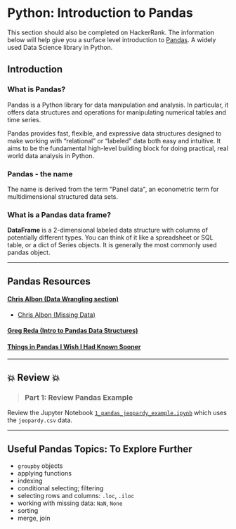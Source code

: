 # Python:  Introduction to Pandas    

This section should also be completed on HackerRank. The information below will help give you a surface level introduction to [Pandas](https://pandas.pydata.org/). A widely used Data Science library in Python.

## Introduction
### What is Pandas?

Pandas is a Python library for data manipulation and analysis. In particular, it offers data structures and operations for manipulating numerical tables and time series.   

Pandas provides fast, flexible, and expressive data structures designed to make working with “relational” or “labeled” data both easy and intuitive. It aims to be the fundamental high-level building block for doing practical, real world data analysis in Python.

### Pandas - the name
The name is derived from the term "Panel data", an econometric term for multidimensional structured data sets.  

### What is a Pandas data frame?
**DataFrame** is a 2-dimensional labeled data structure with columns of potentially different types. You can think of it like a spreadsheet or SQL table, or a dict of Series objects. It is generally the most commonly used pandas object.

---

## Pandas Resources
#### [Chris Albon (Data Wrangling section)](http://chrisalbon.com/)  
* [Chris Albon (Missing Data)](http://chrisalbon.com/python/pandas_missing_data.html)

#### [Greg Reda (Intro to Pandas Data Structures)](http://www.gregreda.com/2013/10/26/intro-to-pandas-data-structures/)  

#### [Things in Pandas I Wish I Had Known Sooner](http://nbviewer.jupyter.org/github/rasbt/python_reference/blob/master/tutorials/things_in_pandas.ipynb?utm_source=Python+Weekly+Newsletter&utm_campaign=8416b188e6-Python_Weekly_Issue_176_January_29_2015&utm_medium=email&utm_term=0_9e26887fc5-8416b188e6-312716773#Selecting-NaN-Rows)

---

## :boom: Review :boom:

>### Part 1:  Review Pandas Example
Review the Jupyter Notebook [`1_pandas_jeopardy_example.ipynb`](python/pandas/1_pandas_jeopardy_example.ipynb) which uses the `jeopardy.csv` data.

---

## Useful Pandas Topics: To Explore Further

* `groupby` objects
* applying functions
* indexing
* conditional selecting; filtering
* selecting rows and columns: `.loc`, `.iloc`
* working with missing data:  `NaN`, `None`
* sorting
* merge, join
